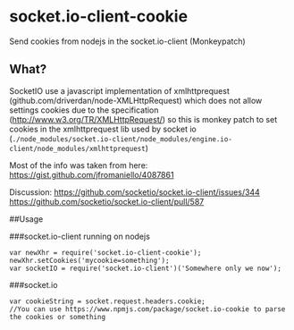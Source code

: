 # socket.io-client-cookie

Send cookies from nodejs in the socket.io-client (Monkeypatch)

## What?

SocketIO use a javascript implementation of xmlhttprequest (github.com/driverdan/node-XMLHttpRequest) which does not allow settings cookies due to the specification (http://www.w3.org/TR/XMLHttpRequest/) so this is monkey patch to set cookies in the xmlhttprequest lib used by socket io (`./node_modules/socket.io-client/node_modules/engine.io-client/node_modules/xmlhttprequest`)

Most of the info was taken from here:
https://gist.github.com/jfromaniello/4087861

Discussion:
https://github.com/socketio/socket.io-client/issues/344
https://github.com/socketio/socket.io-client/pull/587

##Usage

###socket.io-client running on nodejs

```
var newXhr = require('socket.io-client-cookie');
newXhr.setCookies('mycookie=something');
var socketIO = require('socket.io-client')('Somewhere only we now');
```

###socket.io

```
var cookieString = socket.request.headers.cookie;
//You can use https://www.npmjs.com/package/socket.io-cookie to parse the cookies or something
```

